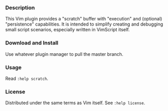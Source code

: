 ### Description

This Vim plugin provides a "scratch" buffer with "execution" and (optional) "persistence"
capabilities. It is intended to simplify creating and debugging small script scenarios,
especially written in VimScript itself.

### Download and Install

Use whatever plugin manager to pull the master branch.

### Usage

Read `:help scratch`.

### License
Distributed under the same terms as Vim itself. See `:help license`.
